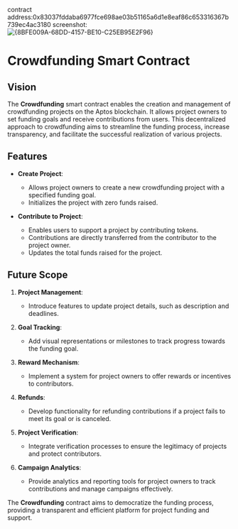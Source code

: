 contract address:0x83037fddaba6977fce698ae03b51165a6d1e8eaf86c653316367b739ec4ac3180
screenshot:![{8BFE009A-68DD-4157-BE10-C25EB95E2F96}](https://github.com/user-attachments/assets/45b7e5bb-682d-4044-9e8f-0b3a303e9209)

# Crowdfunding Smart Contract

## Vision

The **Crowdfunding** smart contract enables the creation and management of crowdfunding projects on the Aptos blockchain. It allows project owners to set funding goals and receive contributions from users. This decentralized approach to crowdfunding aims to streamline the funding process, increase transparency, and facilitate the successful realization of various projects.

## Features

- **Create Project**:

  - Allows project owners to create a new crowdfunding project with a specified funding goal.
  - Initializes the project with zero funds raised.

- **Contribute to Project**:
  - Enables users to support a project by contributing tokens.
  - Contributions are directly transferred from the contributor to the project owner.
  - Updates the total funds raised for the project.

## Future Scope

1. **Project Management**:

   - Introduce features to update project details, such as description and deadlines.

2. **Goal Tracking**:

   - Add visual representations or milestones to track progress towards the funding goal.

3. **Reward Mechanism**:

   - Implement a system for project owners to offer rewards or incentives to contributors.

4. **Refunds**:

   - Develop functionality for refunding contributions if a project fails to meet its goal or is canceled.

5. **Project Verification**:

   - Integrate verification processes to ensure the legitimacy of projects and protect contributors.

6. **Campaign Analytics**:
   - Provide analytics and reporting tools for project owners to track contributions and manage campaigns effectively.

The **Crowdfunding** contract aims to democratize the funding process, providing a transparent and efficient platform for project funding and support.

